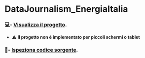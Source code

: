 # DataJournalism_EnergiaItalia

### :computer:- [Visualizza il progetto](https://francescodicursi.github.io/DataJournalism_EnergiaItalia/).
  - :warning: **Il progetto non è implementato per piccoli schermi o tablet**
### :flashlight:- [Ispeziona codice sorgente](https://github.com/FrancescoDiCursi/DataJournalism_EnergiaItalia/tree/main/development%20folder).
